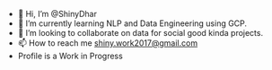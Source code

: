 - 👋 Hi, I’m @ShinyDhar
- 🌱 I’m currently learning NLP and Data Engineering using GCP.
- 💞️ I’m looking to collaborate on data for social good kinda projects.
- 📫 How to reach me shiny.work2017@gmail.com
- Profile is a Work in Progress

<!---
ShinyDhar/ShinyDhar is a ✨ special ✨ repository because its `README.md` (this file) appears on your GitHub profile.
You can click the Preview link to take a look at your changes.
--->
